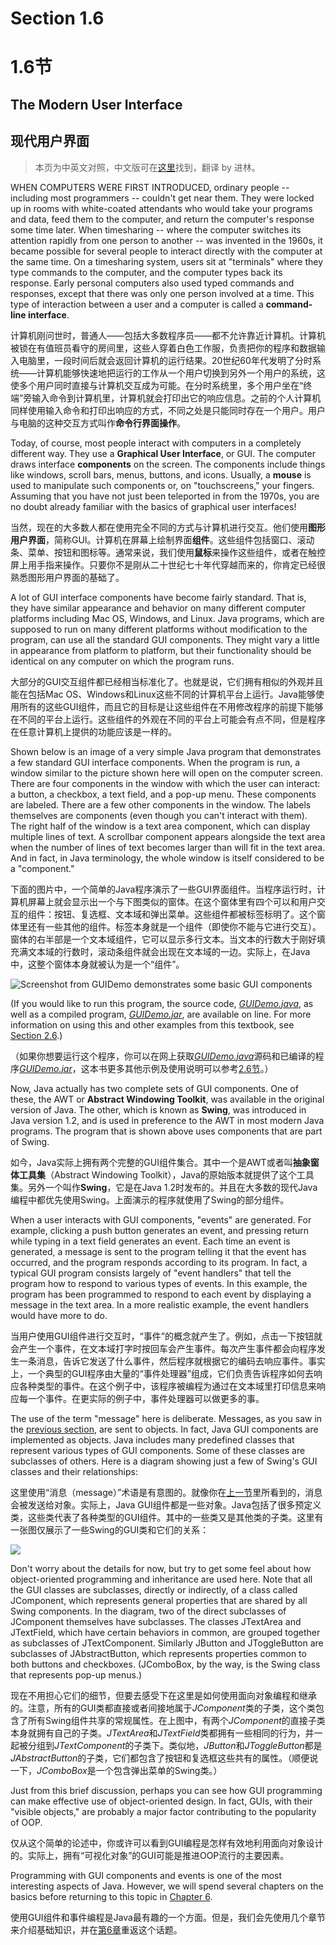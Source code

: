 # Section 1.6
# 1.6节

## The Modern User Interface
## 现代用户界面

> 本页为中英文对照，中文版可在[这里](http://www.importnew.com/16775.html)找到，翻译 by 进林。

WHEN COMPUTERS WERE FIRST INTRODUCED, ordinary people -- including most programmers -- couldn't get near them. They were locked up in rooms with white-coated attendants who would take your programs and data, feed them to the computer, and return the computer's response some time later. When timesharing -- where the computer switches its attention rapidly from one person to another -- was invented in the 1960s, it became possible for several people to interact directly with the computer at the same time. On a timesharing system, users sit at "terminals" where they type commands to the computer, and the computer types back its response. Early personal computers also used typed commands and responses, except that there was only one person involved at a time. This type of interaction between a user and a computer is called a **command-line interface**.

计算机刚问世时，普通人——包括大多数程序员——都不允许靠近计算机。计算机被锁在有值班员看守的房间里，这些人穿着白色工作服，负责把你的程序和数据输入电脑里，一段时间后就会返回计算机的运行结果。20世纪60年代发明了分时系统——计算机能够快速地把运行的工作从一个用户切换到另外一个用户的系统，这使多个用户同时直接与计算机交互成为可能。在分时系统里，多个用户坐在“终端”旁输入命令到计算机里，计算机就会打印出它的响应信息。之前的个人计算机同样使用输入命令和打印出响应的方式，不同之处是只能同时存在一个用户。用户与电脑的这种交互方式叫作**命令行界面操作**。

Today, of course, most people interact with computers in a completely different way. They use a **Graphical User Interface**, or GUI. The computer draws interface **components** on the screen. The components include things like windows, scroll bars, menus, buttons, and icons. Usually, a **mouse** is used to manipulate such components or, on "touchscreens," your fingers. Assuming that you have not just been teleported in from the 1970s, you are no doubt already familiar with the basics of graphical user interfaces!

当然，现在的大多数人都在使用完全不同的方式与计算机进行交互。他们使用**图形用户界面**，简称GUI。计算机在屏幕上绘制界面**组件**。这些组件包括窗口、滚动条、菜单、按钮和图标等。通常来说，我们使用**鼠标**来操作这些组件，或者在触控屏上用手指来操作。只要你不是刚从二十世纪七十年代穿越而来的，你肯定已经很熟悉图形用户界面的基础了。

A lot of GUI interface components have become fairly standard. That is, they have similar appearance and behavior on many different computer platforms including Mac OS, Windows, and Linux. Java programs, which are supposed to run on many different platforms without modification to the program, can use all the standard GUI components. They might vary a little in appearance from platform to platform, but their functionality should be identical on any computer on which the program runs.

大部分的GUI交互组件都已经相当标准化了。也就是说，它们拥有相似的外观并且能在包括Mac OS、Windows和Linux这些不同的计算机平台上运行。Java能够使用所有的这些GUI组件，而且它的目标是让这些组件在不用修改程序的前提下能够在不同的平台上运行。这些组件的外观在不同的平台上可能会有点不同，但是程序在任意计算机上提供的功能应该是一样的。

Shown below is an image of a very simple Java program that demonstrates a few standard GUI interface components. When the program is run, a window similar to the picture shown here will open on the computer screen. There are four components in the window with which the user can interact: a button, a checkbox, a text field, and a pop-up menu. These components are labeled. There are a few other components in the window. The labels themselves are components (even though you can't interact with them). The right half of the window is a text area component, which can display multiple lines of text. A scrollbar component appears alongside the text area when the number of lines of text becomes larger than will fit in the text area. And in fact, in Java terminology, the whole window is itself considered to be a "component."

下面的图片中，一个简单的Java程序演示了一些GUI界面组件。当程序运行时，计算机屏幕上就会显示出一个与下图类似的窗体。在这个窗体里有四个可以和用户交互的组件：按钮、复选框、文本域和弹出菜单。这些组件都被标签标明了。这个窗体里还有一些其他的组件。标签本身就是一个组件（即使你不能与它进行交互）。窗体的右半部是一个文本域组件，它可以显示多行文本。当文本的行数大于刚好填充满文本域的行数时，滚动条组件就会出现在文本域的一边。实际上，在Java中，这整个窗体本身就被认为是一个“组件”。

![Screenshot from GUIDemo demonstrates some basic GUI components](https://github.com/tangyouhua/introduction-to-programming-using-java-cn/blob/master/image/c1-s6-001.jpg)

(If you would like to run this program, the source code, [*GUIDemo.java*][1], as well as a compiled program, [*GUIDemo.jar*][2], are available on line. For more information on using this and other examples from this textbook, see [Section 2.6][3].)

（如果你想要运行这个程序，你可以在网上获取[*GUIDemo.java*][1]源码和已编译的程序[*GUIDemo.jar*][2]，这本书更多其他示例及使用说明可以参考[2.6节][3]。）

Now, Java actually has two complete sets of GUI components. One of these, the AWT or **Abstract Windowing Toolkit**, was available in the original version of Java. The other, which is known as **Swing**, was introduced in Java version 1.2, and is used in preference to the AWT in most modern Java programs. The program that is shown above uses components that are part of Swing.

如今，Java实际上拥有两个完整的GUI组件集合。其中一个是AWT或者叫**抽象窗体工具集**（Abstract Windowing Toolkit），Java的原始版本就提供了这个工具集。另外一个叫作**Swing**，它是在Java 1.2时发布的。并且在大多数的现代Java编程中都优先使用Swing。上面演示的程序就使用了Swing的部分组件。

When a user interacts with GUI components, "events" are generated. For example, clicking a push button generates an event, and pressing return while typing in a text field generates an event. Each time an event is generated, a message is sent to the program telling it that the event has occurred, and the program responds according to its program. In fact, a typical GUI program consists largely of "event handlers" that tell the program how to respond to various types of events. In this example, the program has been programmed to respond to each event by displaying a message in the text area. In a more realistic example, the event handlers would have more to do.

当用户使用GUI组件进行交互时，“事件”的概念就产生了。例如，点击一下按钮就会产生一个事件，在文本域打字时按回车会产生事件。每次产生事件都会向程序发生一条消息，告诉它发送了什么事件，然后程序就根据它的编码去响应事件。事实上，一个典型的GUI程序由大量的“事件处理器”组成，它们负责告诉程序如何去响应各种类型的事件。在这个例子中，该程序被编程为通过在文本域里打印信息来响应每一个事件。在更实际的例子中，事件处理器可以做更多的事。

The use of the term "message" here is deliberate. Messages, as you saw in the [previous section][4], are sent to objects. In fact, Java GUI components are implemented as objects. Java includes many predefined classes that represent various types of GUI components. Some of these classes are subclasses of others. Here is a diagram showing just a few of Swing's GUI classes and their relationships:

这里使用“消息（message）”术语是有意图的。就像你在[上一节][4]里所看到的，消息会被发送给对象。实际上，Java GUI组件都是一些对象。Java包括了很多预定义类，这些类代表了各种类型的GUI组件。其中的一些类又是其他类的子类。这里有一张图仅展示了一些Swing的GUI类和它们的关系：

![](https://github.com/tangyouhua/introduction-to-programming-using-java-cn/blob/master/image/c1-s6-002.jpg)

Don't worry about the details for now, but try to get some feel about how object-oriented programming and inheritance are used here. Note that all the GUI classes are subclasses, directly or indirectly, of a class called JComponent, which represents general properties that are shared by all Swing components. In the diagram, two of the direct subclasses of JComponent themselves have subclasses. The classes JTextArea and JTextField, which have certain behaviors in common, are grouped together as subclasses of JTextComponent. Similarly JButton and JToggleButton are subclasses of JAbstractButton, which represents properties common to both buttons and checkboxes. (JComboBox, by the way, is the Swing class that represents pop-up menus.)

现在不用担心它们的细节，但要去感受下在这里是如何使用面向对象编程和继承的。注意，所有的GUI类都直接或者间接地属于*JComponent*类的子类，这个类包含了所有Swing组件共享的常规属性。在上图中，有两个*JComponent*的直接子类本身就拥有自己的子类。*JTextArea*和*JTextField*类都拥有一些相同的行为，并一起被分组到*JTextComponent*的子类下。类似地，*JButton*和*JToggleButton*都是*JAbstractButton*的子类，它们都包含了按钮和复选框这些共有的属性。（顺便说一下，*JComboBox*是一个包含弹出菜单的Swing类。）

Just from this brief discussion, perhaps you can see how GUI programming can make effective use of object-oriented design. In fact, GUIs, with their "visible objects," are probably a major factor contributing to the popularity of OOP.

仅从这个简单的论述中，你或许可以看到GUI编程是怎样有效地利用面向对象设计的。实际上，拥有“可视化对象”的GUI可能是推进OOP流行的主要因素。

Programming with GUI components and events is one of the most interesting aspects of Java. However, we will spend several chapters on the basics before returning to this topic in [Chapter 6][5].

使用GUI组件和事件编程是Java最有趣的一个方面。但是，我们会先使用几个章节来介绍基础知识，并在[第6章][5]重返这个话题。

[1]:http://math.hws.edu/javanotes/source/chapter1/GUIDemo.java
[2]:http://math.hws.edu/javanotes/jars/chapter1/GUIDemo.jar
[3]:../c2/s6.md
[4]:./s5.md
[5]:../c6/index.md